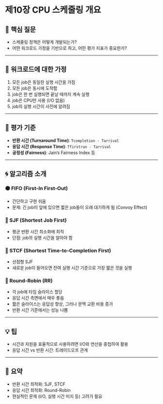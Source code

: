 # 제10장 CPU 스케줄링 개요

## 🎯 핵심 질문
- 스케줄링 정책은 어떻게 개발되는가?
- 어떤 워크로드 가정을 기반으로 하고, 어떤 평가 지표가 중요한가?

---

## 🧩 워크로드에 대한 가정
1. 모든 job은 동일한 실행 시간을 가짐
2. 모든 job은 동시에 도착함
3. job은 한 번 실행되면 끝날 때까지 계속 실행
4. job은 CPU만 사용 (I/O 없음)
5. job의 실행 시간이 사전에 알려짐

---

## 📏 평가 기준
- **반환 시간 (Turnaround Time)**: `Tcompletion - Tarrival`
- **응답 시간 (Response Time)**: `Tfirstrun - Tarrival`
- **공정성 (Fairness)**: Jain’s Fairness Index 등

---

## 🌀 알고리즘 소개

### 🟠 FIFO (First-In First-Out)
- 간단하고 구현 쉬움
- 문제: 긴 job이 앞에 있으면 짧은 job들이 오래 대기하게 됨 (Convoy Effect)

### 🔵 SJF (Shortest Job First)
- 평균 반환 시간 최소화에 최적
- 단점: job의 실행 시간을 알아야 함

### 🔁 STCF (Shortest Time-to-Completion First)
- 선점형 SJF
- 새로운 job이 들어오면 잔여 실행 시간 기준으로 가장 짧은 것을 실행

### 🔄 Round-Robin (RR)
- 각 job에 타임 슬라이스 할당
- 응답 시간 측면에서 매우 좋음
- 짧은 슬라이스는 응답성 향상, 그러나 문맥 교환 비용 증가
- 반환 시간 기준에서는 성능 나쁨

---

## 💡 팁
- 시간과 자원을 효율적으로 사용하려면 I/O와 연산을 중첩하여 활용
- 응답 시간 vs 반환 시간: 트레이드오프 관계

---

## 🧠 요약
- 반환 시간 최적화: SJF, STCF
- 응답 시간 최적화: Round-Robin
- 현실적인 문제 (I/O, 실행 시간 미지 등) 고려가 필요
